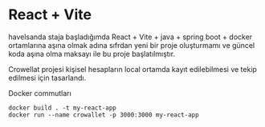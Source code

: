 # React + Vite

havelsanda staja başladığımda React + Vite + java + spring boot + docker ortamlarına aşına olmak adına sıfrdan yeni bir proje oluşturmamı ve güncel koda aşına olma maksayı ile bu proje başlatılmıştır.

Crowellat projesi kişisel hesapların local ortamda kayıt edilebilmesi ve tekip edilmesi için tasarlandı. 


Docker commutları 
```
docker build . -t my-react-app
docker run --name crowallet -p 3000:3000 my-react-app
```
